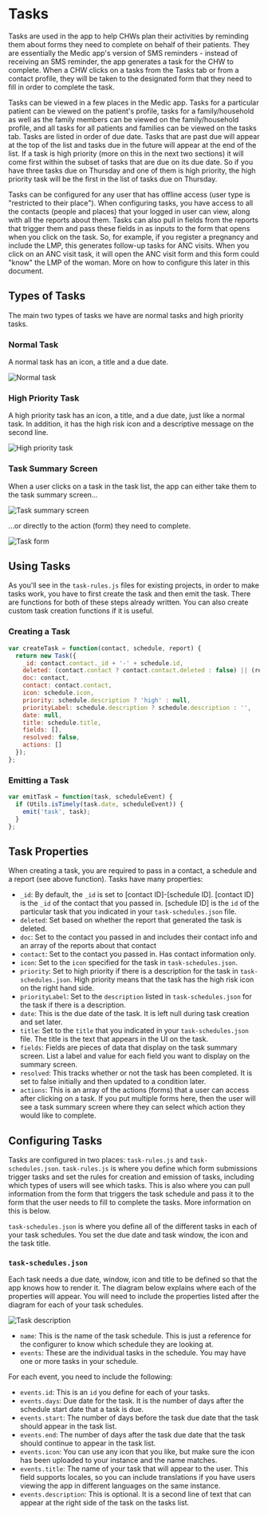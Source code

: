 # Tasks

Tasks are used in the app to help CHWs plan their activities by reminding them about forms they need to complete on behalf of their patients. They are essentially the Medic app's version of SMS reminders - instead of receiving an SMS reminder, the app generates a task for the CHW to complete. When a CHW clicks on a tasks from the Tasks tab or from a contact profile, they will be taken to the designated form that they need to fill in order to complete the task.

Tasks can be viewed in a few places in the Medic app. Tasks for a particular patient can be viewed on the patient's profile, tasks for a family/household as well as the family members can be viewed on the family/household profile, and all tasks for all patients and families can be viewed on the tasks tab. Tasks are listed in order of due date. Tasks that are past due will appear at the top of the list and tasks due in the future will appear at the end of the list. If a task is high priority (more on this in the next two sections) it will come first within the subset of tasks that are due on its due date. So if you have three tasks due on Thursday and one of them is high priority, the high priority task will be the first in the list of tasks due on Thursday.

Tasks can be configured for any user that has offline access (user type is "restricted to their place"). When configuring tasks, you have access to all the contacts (people and places) that your logged in user can view, along with all the reports about them. Tasks can also pull in fields from the reports that trigger them and pass these fields in as inputs to the form that opens when you click on the task. So, for example, if you register a pregnancy and include the LMP, this generates follow-up tasks for ANC visits. When you click on an ANC visit task, it will open the ANC visit form and this form could "know" the LMP of the woman. More on how to configure this later in this document.

## Types of Tasks

The main two types of tasks we have are normal tasks and high priority tasks.

### Normal Task

A normal task has an icon, a title and a due date.

![Normal task](img/normal_task.png)

### High Priority Task

A high priority task has an icon, a title, and a due date, just like a normal task. In addition, it has the high risk icon and a descriptive message on the second line.

![High priority task](img/high_priority_task.png)

### Task Summary Screen

When a user clicks on a task in the task list, the app can either take them to the task summary screen...

![Task summary screen](img/task_summary_screen.png)

...or directly to the action (form) they need to complete.

![Task form](img/task_form.png)

## Using Tasks

As you'll see in the `task-rules.js` files for existing projects, in order to make tasks work, you have to first create the task and then emit the task. There are functions for both of these steps already written. You can also create custom task creation functions if it is useful.

### Creating a Task

```javascript
var createTask = function(contact, schedule, report) {
  return new Task({
    _id: contact.contact._id + '-' + schedule.id,
    deleted: (contact.contact ? contact.contact.deleted : false) || (report ? report.deleted : false),
    doc: contact,
    contact: contact.contact,
    icon: schedule.icon,
    priority: schedule.description ? 'high' : null,
    priorityLabel: schedule.description ? schedule.description : '',
    date: null,
    title: schedule.title,
    fields: [],
    resolved: false,
    actions: []
  });
};
```

### Emitting a Task

```javascript
var emitTask = function(task, scheduleEvent) {
  if (Utils.isTimely(task.date, scheduleEvent)) {
    emit('task', task);
  }
};
```

## Task Properties

When creating a task, you are required to pass in a contact, a schedule and a report (see above function). Tasks have many properties:

* `_id`: By default, the `_id` is set to [contact ID]-[schedule ID]. [contact ID] is the `_id` of the contact that you passed in. [schedule ID] is the `id` of the particular task that you indicated in your `task-schedules.json` file.
* `deleted`: Set based on whether the report that generated the task is deleted.
* `doc`: Set to the contact you passed in and includes their contact info and an array of the reports about that contact
* `contact`: Set to the contact you passed in. Has contact information only.
* `icon`: Set to the `icon` specified for the task in `task-schedules.json`.
* `priority`: Set to high priority if there is a description for the task in `task-schedules.json`. High priority means that the task has the high risk icon on the right hand side.
* `priorityLabel`: Set to the `description` listed in `task-schedules.json` for the task if there is a description.
* `date`: This is the due date of the task. It is left null during task creation and set later.
* `title`: Set to the `title` that you indicated in your `task-schedules.json` file. The title is the text that appears in the UI on the task.
* `fields`: Fields are pieces of data that display on the task summary screen. List a label and value for each field you want to display on the summary screen.
* `resolved`: This tracks whether or not the task has been completed. It is set to false initially and then updated to a condition later.
* `actions`: This is an array of the actions (forms) that a user can access after clicking on a task. If you put multiple forms here, then the user will see a task summary screen where they can select which action they would like to complete.

## Configuring Tasks

Tasks are configured in two places: `task-rules.js` and `task-schedules.json`. `task-rules.js` is where you define which form submissions trigger tasks and set the rules for creation and emission of tasks, including which types of users will see which tasks. This is also where you can pull information from the form that triggers the task schedule and pass it to the form that the user needs to fill to complete the tasks. More information on this is below. 

`task-schedules.json` is where you define all of the different tasks in each of your task schedules. You set the due date and task window, the icon and the task title.

### `task-schedules.json`

Each task needs a due date, window, icon and title to be defined so that the app knows how to render it. The diagram below explains where each of the properties will appear. You will need to include the properties listed after the diagram for each of your task schedules.

![Task description](img/task_with_description.png)

* `name`: This is the name of the task schedule. This is just a reference for the configurer to know which schedule they are looking at.
* `events`: These are the individual tasks in the schedule. You may have one or more tasks in your schedule.

For each event, you need to include the following:

* `events.id`: This is an `id` you define for each of your tasks.
* `events.days`: Due date for the task. It is the number of days after the schedule start date that a task is due.
* `events.start`: The number of days before the task due date that the task should appear in the task list.
* `events.end`: The number of days after the task due date that the task should continue to appear in the task list.
* `events.icon`: You can use any icon that you like, but make sure the icon has been uploaded to your instance and the name matches.
* `events.title`: The name of your task that will appear to the user. This field supports locales, so you can include translations if you have users viewing the app in different languages on the same instance.
* `events.description`: This is optional. It is a second line of text that can appear at the right side of the task on the tasks list.

